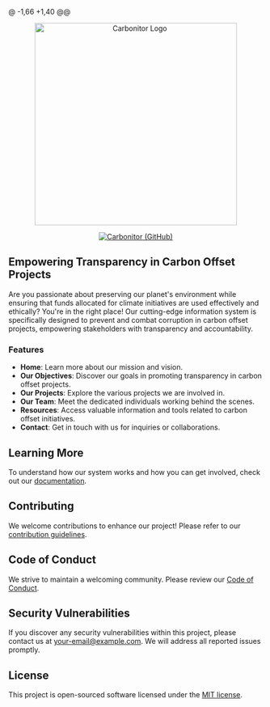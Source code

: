 @ -1,66 +1,40 @@

<p align="center">
    <img src="img/carbonitor/carbonitor-icon-old.svg" width="400" alt="Carbonitor Logo">
</p>

<p align="center">
    <a href="https://github.com/ganucoding/carbonitor-projects"><img src="img/carbonitor/carbonitor-icon-old.svg" alt="Carbonitor (GitHub)"></a>
</p>

## Empowering Transparency in Carbon Offset Projects

Are you passionate about preserving our planet's environment while ensuring that funds allocated for climate initiatives are used effectively and ethically? You're in the right place! Our cutting-edge information system is specifically designed to prevent and combat corruption in carbon offset projects, empowering stakeholders with transparency and accountability.

### Features

-   **Home**: Learn more about our mission and vision.
-   **Our Objectives**: Discover our goals in promoting transparency in carbon offset projects.
-   **Our Projects**: Explore the various projects we are involved in.
-   **Our Team**: Meet the dedicated individuals working behind the scenes.
-   **Resources**: Access valuable information and tools related to carbon offset initiatives.
-   **Contact**: Get in touch with us for inquiries or collaborations.

## Learning More

To understand how our system works and how you can get involved, check out our [documentation](link-to-your-documentation).

## Contributing

We welcome contributions to enhance our project! Please refer to our [contribution guidelines](link-to-contribution-guidelines).

## Code of Conduct

We strive to maintain a welcoming community. Please review our [Code of Conduct](link-to-code-of-conduct).

## Security Vulnerabilities

If you discover any security vulnerabilities within this project, please contact us at [your-email@example.com](mailto:your-email@example.com). We will address all reported issues promptly.

## License

This project is open-sourced software licensed under the [MIT license](https://opensource.org/licenses/MIT).

